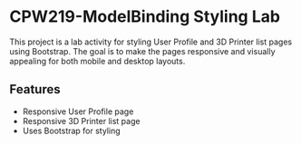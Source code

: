 # CPW219-ModelBinding Styling Lab

This project is a lab activity for styling User Profile and 3D Printer list pages using Bootstrap. The goal is to make the pages responsive and visually appealing for both mobile and desktop layouts.

## Features
- Responsive User Profile page
- Responsive 3D Printer list page
- Uses Bootstrap for styling
